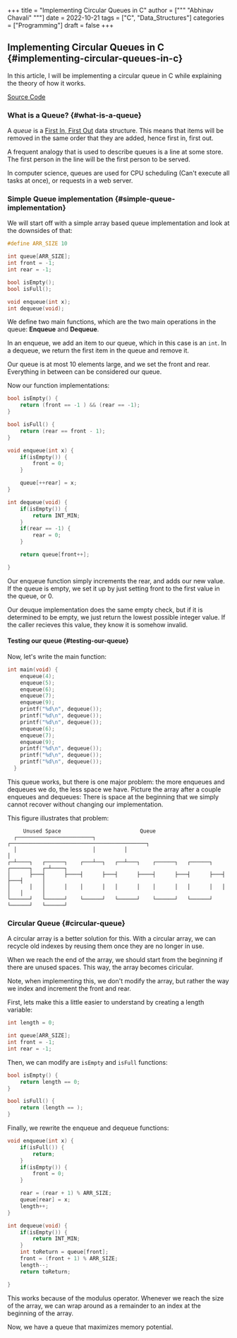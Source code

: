 +++
title = "Implementing Circular Queues in C"
author = ["""
  "Abhinav Chavali"
  """]
date = 2022-10-21
tags = ["C", "Data_Structures"]
categories = ["Programming"]
draft = false
+++

## Implementing Circular Queues in C {#implementing-circular-queues-in-c}

In this article, I will be implementing a circular queue in C while explaining the theory of how it works.

[Source Code](https://github.com/dumrich/SiteBackup/blob/master/blog/content-org/source/queues.c)


### What is a Queue? {#what-is-a-queue}

A _queue_ is a [First In, First Out](https://en.wikipedia.org/wiki/FIFO_(computing_and_electronics)) data structure. This means that items will be removed in the same order that they are added, hence first in, first out.

A frequent analogy that is used to describe queues is a line at some store. The first person in the line will be the first person to be served.

In computer science, queues are used for CPU scheduling (Can't execute all tasks at once), or requests in a web server.


### Simple Queue implementation {#simple-queue-implementation}

We will start off with a simple array based queue implementation and look at the downsides of that:

```C
#define ARR_SIZE 10

int queue[ARR_SIZE];
int front = -1;
int rear = -1;

bool isEmpty();
bool isFull();

void enqueue(int x);
int dequeue(void);

```

We define two main functions, which are the two main operations in the queue: **Enqueue** and **Dequeue**.

In an enqueue, we add an item to our queue, which in this case is an `int`. In a dequeue, we return the first item in the queue and remove it.

Our queue is at most 10 elements large, and we set the front and rear. Everything in between can be considered our queue.

Now our function implementations:

```C
bool isEmpty() {
    return (front == -1 ) && (rear == -1);
}

bool isFull() {
    return (rear == front - 1);
}

void enqueue(int x) {
    if(isEmpty()) {
        front = 0;
    }

    queue[++rear] = x;
}

int dequeue(void) {
    if(isEmpty()) {
        return INT_MIN;
    }
    if(rear == -1) {
        rear = 0;
    }

    return queue[front++];

}
```

Our enqueue function simply increments the rear, and adds our new value. If the queue is empty, we set it up by just setting front to the first value in the queue, or 0.

Our deuque implementation does the same empty check, but if it is determined to be empty, we just return the lowest possible integer value. If the caller recieves this value, they know it is somehow invalid.


#### Testing our queue {#testing-our-queue}

Now, let's write the main function:

```C
int main(void) {
    enqueue(4);
    enqueue(5);
    enqueue(6);
    enqueue(7);
    enqueue(9);
    printf("%d\n", dequeue());
    printf("%d\n", dequeue());
    printf("%d\n", dequeue());
    enqueue(6);
    enqueue(7);
    enqueue(9);
    printf("%d\n", dequeue());
    printf("%d\n", dequeue());
    printf("%d\n", dequeue());
  }
```

This queue works, but there is one major problem: the more enqueues and dequeues we do, the less space we have. Picture the array after a couple enqueues and dequeues: There is space at the beginning that we simply cannot recover without changing our implementation.

This figure illustrates that problem:

```ascii
     Unused Space                         Queue
  ┌────────────────────────┐         ┌───────────────────────────────────────────┐
  │                        │         │                                           │
┌─┴────┐   ┌──────┐    ┌───┴──┐   ┌──┴───┐    ┌──────┐   ┌──────┐   ┌──────┐   ┌─┴────┐
│      ├───┤      ├────┤      ├───┤      ├────┤      ├───┤      ├───┤      ├───┤      │
│      │   │      │    │      │   │      │    │      │   │      │   │      │   │      │
└──────┘   └──────┘    └──────┘   └──────┘    └──────┘   └──────┘   └──────┘   └──────┘
```


### Circular Queue {#circular-queue}

A circular array is a better solution for this. With a circular array, we can recycle old indexes by reusing them once they are no longer in use.

When we reach the end of the array, we should start from the beginning if there are unused spaces. This way, the array becomes ciricular.

Note, when implementing this, we don't modify the array, but rather the way we index and increment the front and rear.

First, lets make this a little easier to understand by creating a length variable:

```C
int length = 0;

int queue[ARR_SIZE];
int front = -1;
int rear = -1;
```

Then, we can modify are `isEmpty` and `isFull` functions:

```C
bool isEmpty() {
    return length == 0;
}

bool isFull() {
    return (length == );
}
```

Finally, we rewrite the enqueue and dequeue functions:

```C
void enqueue(int x) {
    if(isFull()) {
        return;
    }
    if(isEmpty()) {
        front = 0;
    }

    rear = (rear + 1) % ARR_SIZE;
    queue[rear] = x;
    length++;
}

int dequeue(void) {
    if(isEmpty()) {
        return INT_MIN;
    }
    int toReturn = queue[front];
    front = (front + 1) % ARR_SIZE;
    length--;
    return toReturn;

}
```

This works because of the modulus operator. Whenever we reach the size of the array, we can wrap around as a remainder to an index at the beginning of the array.

Now, we have a queue that maximizes memory potential.